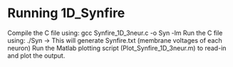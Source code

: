 # Running 1D_Synfire
Compile the C file using: gcc Synfire_1D_3neur.c -o Syn -lm
Run the C file using: ./Syn   ->  This will generate Synfire.txt (membrane voltages of each neuron)
Run the Matlab plotting script (Plot_Synfire_1D_3neur.m) to read-in and plot the output.
